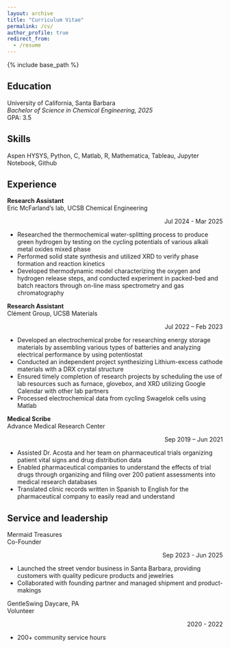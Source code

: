 ```yaml
---
layout: archive
title: "Curriculum Vitae"
permalink: /cv/
author_profile: true
redirect_from:
  - /resume
---
```


{% include base_path %}

Education
------
University of California, Santa Barbara  
*Bachelor of Science in Chemical Engineering, 2025*  
<span class="text-right">GPA: 3.5</span>

Skills
------
Aspen HYSYS, Python, C, Matlab, R, Mathematica, Tableau, Jupyter Notebook, Github

Experience
------
**Research Assistant**  
Eric McFarland’s lab, UCSB Chemical Engineering <div align="right">Jul 2024 - Mar 2025</div>
* Researched the thermochemical water-splitting process to produce green hydrogen by testing on the cycling potentials of various alkali metal oxides mixed phase
* Performed solid state synthesis and utilized XRD to verify phase formation and reaction kinetics
* Developed thermodynamic model characterizing the oxygen and hydrogen release steps, and conducted experiment in packed-bed and batch reactors through on-line mass spectrometry and gas chromatography

**Research Assistant**  
Clément Group, UCSB Materials <div align="right">Jul 2022 – Feb 2023</div>
* Developed an electrochemical probe for researching energy storage materials by assembling various types of batteries and analyzing electrical performance by using potentiostat
* Conducted an independent project synthesizing Lithium-excess cathode materials with a DRX crystal structure
* Ensured timely completion of research projects by scheduling the use of lab resources such as furnace, glovebox, and XRD utilizing Google Calendar with other lab partners
* Processed electrochemical data from cycling Swagelok cells using Matlab

**Medical Scribe**  
Advance Medical Research Center<div align="right">Sep 2019 – Jun 2021</div>
* Assisted Dr. Acosta and her team on pharmaceutical trials organizing patient vital signs and drug distribution data
* Enabled pharmaceutical companies to understand the effects of trial drugs through organizing and filing over 200 patient assessments into medical research databases
* Translated clinic records written in Spanish to English for the pharmaceutical company to easily read and understand

Service and leadership
------
Mermaid Treasures  
Co-Founder<div align="right">Sep 2023 - Jun 2025</div>
* Launched the street vendor business in Santa Barbara, providing customers with quality pedicure products and jewelries
* Collaborated with founding partner and managed shipment and product-makings

GentleSwing Daycare, PA  
Volunteer<div align="right">2020 - 2022</div>
* 200+ community service hours